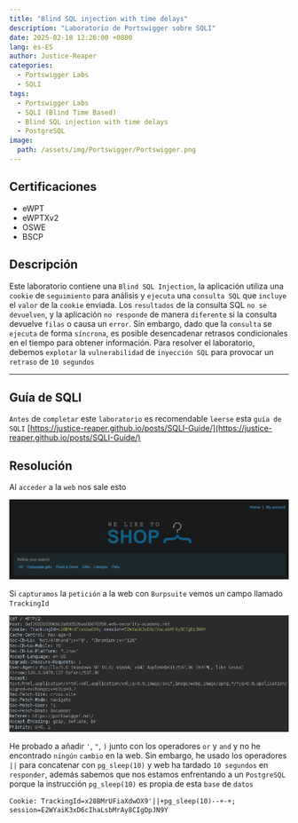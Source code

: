 ```yaml
---
title: "Blind SQL injection with time delays"
description: "Laboratorio de Portswigger sobre SQLI"
date: 2025-02-10 12:26:00 +0800
lang: es-ES
author: Justice-Reaper
categories:
  - Portswigger Labs
  - SQLI
tags:
  - Portswigger Labs
  - SQLI (Blind Time Based)
  - Blind SQL injection with time delays
  - PostgreSQL
image:
  path: /assets/img/Portswigger/Portswigger.png
---
```


## Certificaciones

- eWPT
- eWPTXv2
- OSWE
- BSCP
  
## Descripción

Este laboratorio contiene una `Blind SQL Injection`, la aplicación utiliza una `cookie` de `seguimiento` para análisis y `ejecuta` una `consulta SQL` que `incluye` el `valor` de la `cookie` enviada. Los `resultados` de la consulta SQL `no se devuelven`, y la aplicación `no responde` de manera `diferente` si la consulta devuelve `filas` o causa un `error`. Sin embargo, dado que la `consulta` se `ejecuta` de forma `síncrona`, es posible desencadenar retrasos condicionales en el tiempo para obtener información. Para resolver el laboratorio, debemos `explotar` la `vulnerabilidad` de `inyección SQL` para provocar un `retraso` de `10 segundos`

---

## Guía de SQLI

`Antes` de `completar` este `laboratorio` es recomendable `leerse` esta `guía de SQLI` [https://justice-reaper.github.io/posts/SQLI-Guide/](https://justice-reaper.github.io/posts/SQLI-Guide/)

## Resolución

Al `acceder` a la `web` nos sale esto

![](/assets/img/SQLI-Lab-14/image_1.png)

Si `capturamos` la `petición` a la web con `Burpsuite` vemos un campo llamado `TrackingId`

![](/assets/img/SQLI-Lab-14/image_2.png)

He probado a añadir `'`, `"`, `)` junto con los operadores `or` y `and` y no he encontrado `ningún` `cambio` en la web. Sin embargo, he usado los operadores `||` para concatenar con `pg_sleep(10)` y web ha tardado `10 segundos` en `responder`, además sabemos que nos estamos enfrentando a un `PostgreSQL` porque la instrucción `pg_sleep(10)` es propia de esta `base` de `datos`

```
Cookie: TrackingId=x28BMrUFiaXdwOX9'||+pg_sleep(10)--+-+; session=E2WYaiK3xD6cIhaLsbMrAy8CIgDpJN9Y
```
